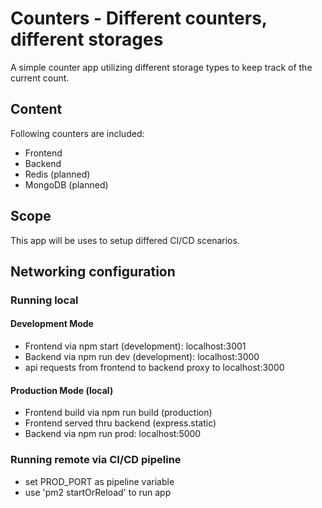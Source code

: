 # Counters - Different counters, different storages

A simple counter app utilizing different storage types to keep track of the current count.

## Content

Following counters are included:
- Frontend
- Backend
- Redis (planned)
- MongoDB (planned)

## Scope

This app will be uses to setup differed CI/CD scenarios.

## Networking configuration
### Running local
#### Development Mode
- Frontend via npm start (development): localhost:3001
- Backend via npm run dev (development): localhost:3000
- api requests from frontend to backend proxy to localhost:3000
#### Production Mode (local)
- Frontend build via npm run build (production)
- Frontend served thru backend (express.static)
- Backend via npm run prod: localhost:5000

### Running remote via CI/CD pipeline
- set PROD_PORT as pipeline variable
- use 'pm2 startOrReload' to run app